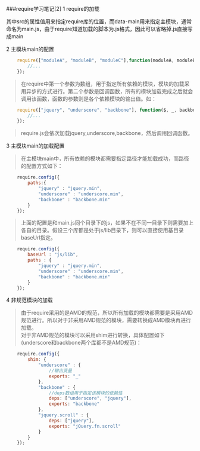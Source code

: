 ###require学习笔记[2]
1 require的加载  

> <script type="text/javascript" data-main="main" src="js/require.js"></script>  
其中src的属性值用来指定require库的位置，而data-main用来指定主模块，通常命名为main.js，由于require知道加载的脚本为.js格式，因此可以省略掉.js直接写成main

2 主模块main的配置

```JavaScript
	require(["moduleA", "moduleB", "moduleC"],function(moduleA, moduleB, moduleC){
		//...
	});
```
> 在require中第一个参数为数组，用于指定所有依赖的模块，模块的加载采用异步的方式进行。第二个参数是回调函数，所有的模块加载完成之后就会调用该函数，函数的参数则是各个依赖模块的输出值。如：  

```JavaScript
	require(["jquery", "underscore", "backbone"], function($, _, backbone){
		//...
	});
```
> require.js会依次加载jquery,underscore,backbone，然后调用回调函数。

3 主模块main的加载配置

> 在主模块main中，所有依赖的模块都需要指定路径才能加载成功，而路径的配置方式如下：

```JavaScript
	require.config({
		paths:{
			"jquery" : "jquery.min",
			"underscore" : "underscore.min",
			"backbone" : "backbone.min"
		}
	});
```
> 上面的配置是和main.js同个目录下的js，如果不在不同一目录下则需要加上各自的目录。假设三个库都是处于js/lib目录下，则可以直接使用基目录baseUrl指定。

```JavaScript
	require.config({
		baseUrl : "js/lib",
		paths : {
			"jquery" : "jquery.min",
			"underscore" : "underscore.min",
			"backbone" : "backbone.min"
		}
	});
```

4 非规范模块的加载

> 由于require采用的是AMD的规范，所以所有加载的模块都需要是采用AMD规范进行。所以对于非采用AMD规范的模块，需要转换成AMD模块再进行加载。  
对于非AMD规范的模块可以采用shim进行转换，具体配置如下(underscore和backbone两个库都不是AMD规范)：

```JavaScript
	require.config({
		shim: {
			"underscore" : {
				//输出变量
				exports: "_"
			},
			"backbone" : {
				//deps数组用于指定该模块的依赖性
				deps: ["underscore", "jquery"],
				exports: "backbone"
			},
			"jquery.scroll" : {
				deps: ["jquery"],
				exports: "jQuery.fn.scroll"
			}
		}
	});
```
